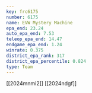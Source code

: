 ```yaml
---
key: frc6175
number: 6175
name: EVW Mystery Machine
epa_end: 23.24
auto_epa_end: 7.53
teleop_epa_end: 14.47
endgame_epa_end: 1.24
winrate: 0.375
district_epa_rank: 317
district_epa_percentile: 0.824
type: Team
---
```

[[2024mnmi2]]
[[2024ndgf]]
